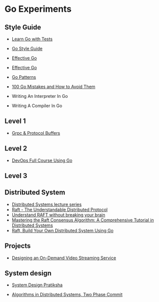 # Go Experiments

## Style Guide

* [Learn Go with Tests](https://quii.gitbook.io/learn-go-with-tests/)
* [Go Style Guide](https://github.com/uber-go/guide/blob/master/style.md)
* [Effective Go](https://go.dev/doc/effective_go)
* [Effective Go](https://github.com/pthethanh/effective-go)
* [Go Patterns](https://github.com/tmrts/go-patterns)
* [100 Go Mistakes and How to Avoid Them](https://100go.co)

* Writing An Interpreter In Go
* Writing A Compiler In Go

## Level 1

* [Grpc & Protocol Buffers](GrpcGo/README.md)

## Level 2

* [DevOps Full Course Using Go](https://www.youtube.com/playlist?list=PL7g1jYj15RUMdka_gPLDCFrIhwjtvCLJD)

## Level 3

## Distributed System

* [Distributed Systems lecture series](https://www.youtube.com/playlist?list=PLeKd45zvjcDFUEv_ohr_HdUFe97RItdiB)
* [Raft - The Understandable Distributed Protocol](https://www.youtube.com/watch?v=ro2fU8_mr2w)
* [Understand RAFT without breaking your brain](https://www.youtube.com/watch?v=IujMVjKvWP4)
* [Mastering the Raft Consensus Algorithm: A Comprehensive Tutorial in Distributed Systems](https://www.youtube.com/watch?v=ZyqAbQkpeUo)
* [Raft, Build Your Own Distributed System Using Go](https://www.youtube.com/watch?v=8XbxQ1Epi5w)

## Projects

* [Designing an On-Demand Video Streaming Service](https://hackernoon.com/designing-an-on-demand-video-streaming-service)

## System design

* [System Design Pratiksha](https://www.youtube.com/playlist?list=PLWp3jRAb6-XWmlu9R96p3xp0G_F3kdq3x)

* [Algorithms in Distributed Systems, Two Phase Commit](https://www.youtube.com/playlist?list=PLsdq-3Z1EPT1wfRQo2xrrst2SGremT_qd)
